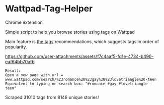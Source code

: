 # Wattpad-Tag-Helper
Chrome extension

Simple script to help you browse stories using tags on Wattpad

Main feature is [the tags](tags.json) recommendations, which suggests tags in order of popularity.

https://github.com/user-attachments/assets/f7c4aaf5-fd1e-4734-b490-eaf64bb70afb
```
Result: 
Open a new page with url = www.wattpad.com/search/%23romance%20%23gay%20%23lovetriangle%20-teen
Equivalent to typing on search box: "#romance #gay #lovetriangle -teen"
```

Scraped 31010 tags from 8148 unique stories!
